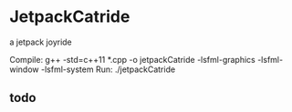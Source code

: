 # JetpackCatride
a jetpack joyride

Compile:  g++ -std=c++11 *.cpp -o jetpackCatride -lsfml-graphics -lsfml-window -lsfml-system
Run:      ./jetpackCatride

## todo
